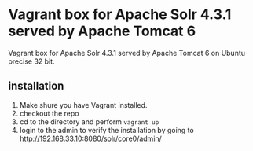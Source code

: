# Vagrant box for Apache Solr 4.3.1 served by Apache Tomcat 6

Vagrant box for Apache Solr 4.3.1 served by Apache Tomcat 6 on Ubuntu precise 32 bit.

## installation

1. Make shure you have Vagrant installed.
2. checkout the repo
3. cd to the directory and perform `vagrant up`
4. login to the admin to verify the installation by going to http://192.168.33.10:8080/solr/core0/admin/
